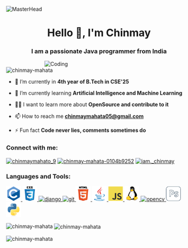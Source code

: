 ![MasterHead](https://quotefancy.com/media/wallpaper/3840x2160/4684723-Ron-Jeffries-Quote-Code-never-lies-comments-sometimes-do.jpg)
<h1 align="center">Hello 👋, I'm Chinmay</h1>
<h3 align="center">I am a passionate Java programmer from India</h3>
<img align="right" alt="Coding" width="400" src="https://media.tenor.com/2uyENRmiUt0AAAAC/coding.gif">

<p align="left"> <img src="https://komarev.com/ghpvc/?username=chinmay-mahata&label=Profile%20views&color=0e75b6&style=flat" alt="chinmay-mahata" /> </p>

- 🔭 I’m currently in **4th year of B.Tech in CSE'25**

- 🌱 I’m currently learning **Artificial Intelligence and Machine Learning**

- 👨‍💻 I want to learn more about **OpenSource and contribute to it**

- 📫 How to reach me **chinmaymahata05@gmail.com**

- ⚡ Fun fact **Code never lies, comments sometimes do**

<h3 align="left">Connect with me:</h3>
<p align="left">
<a href="https://twitter.com/chinmaymahato_9" target="blank"><img align="center" src="https://raw.githubusercontent.com/rahuldkjain/github-profile-readme-generator/master/src/images/icons/Social/twitter.svg" alt="chinmaymahato_9" height="30" width="40" /></a>
<a href="https://linkedin.com/in/chinmay-mahata-0104b9252" target="blank"><img align="center" src="https://raw.githubusercontent.com/rahuldkjain/github-profile-readme-generator/master/src/images/icons/Social/linked-in-alt.svg" alt="chinmay-mahata-0104b9252" height="30" width="40" /></a>
<a href="https://instagram.com/iam._chinmay" target="blank"><img align="center" src="https://raw.githubusercontent.com/rahuldkjain/github-profile-readme-generator/master/src/images/icons/Social/instagram.svg" alt="iam._chinmay" height="30" width="40" /></a>
</p>

<h3 align="left">Languages and Tools:</h3>
<p align="left"> <a href="https://www.cprogramming.com/" target="_blank" rel="noreferrer"> <img src="https://raw.githubusercontent.com/devicons/devicon/master/icons/c/c-original.svg" alt="c" width="40" height="40"/> </a> <a href="https://www.w3schools.com/css/" target="_blank" rel="noreferrer"> <img src="https://raw.githubusercontent.com/devicons/devicon/master/icons/css3/css3-original-wordmark.svg" alt="css3" width="40" height="40"/> </a> <a href="https://www.djangoproject.com/" target="_blank" rel="noreferrer"> <img src="https://cdn.worldvectorlogo.com/logos/django.svg" alt="django" width="40" height="40"/> </a> <a href="https://git-scm.com/" target="_blank" rel="noreferrer"> <img src="https://www.vectorlogo.zone/logos/git-scm/git-scm-icon.svg" alt="git" width="40" height="40"/> </a> <a href="https://www.w3.org/html/" target="_blank" rel="noreferrer"> <img src="https://raw.githubusercontent.com/devicons/devicon/master/icons/html5/html5-original-wordmark.svg" alt="html5" width="40" height="40"/> </a> <a href="https://www.java.com" target="_blank" rel="noreferrer"> <img src="https://raw.githubusercontent.com/devicons/devicon/master/icons/java/java-original.svg" alt="java" width="40" height="40"/> </a> <a href="https://developer.mozilla.org/en-US/docs/Web/JavaScript" target="_blank" rel="noreferrer"> <img src="https://raw.githubusercontent.com/devicons/devicon/master/icons/javascript/javascript-original.svg" alt="javascript" width="40" height="40"/> </a> <a href="https://www.linux.org/" target="_blank" rel="noreferrer"> <img src="https://raw.githubusercontent.com/devicons/devicon/master/icons/linux/linux-original.svg" alt="linux" width="40" height="40"/> </a> <a href="https://opencv.org/" target="_blank" rel="noreferrer"> <img src="https://www.vectorlogo.zone/logos/opencv/opencv-icon.svg" alt="opencv" width="40" height="40"/> </a> <a href="https://www.photoshop.com/en" target="_blank" rel="noreferrer"> <img src="https://raw.githubusercontent.com/devicons/devicon/master/icons/photoshop/photoshop-line.svg" alt="photoshop" width="40" height="40"/> </a> <a href="https://www.python.org" target="_blank" rel="noreferrer"> <img src="https://raw.githubusercontent.com/devicons/devicon/master/icons/python/python-original.svg" alt="python" width="40" height="40"/> </a> </p>

<p><img align="left" src="https://github-readme-stats.vercel.app/api/top-langs?username=chinmay-mahata&show_icons=true&locale=en&layout=compact" alt="chinmay-mahata" /></p>

<p>&nbsp;<img align="center" src="https://github-readme-stats.vercel.app/api?username=chinmay-mahata&show_icons=true&locale=en" alt="chinmay-mahata" /></p>

<p><img align="center" src="https://github-readme-streak-stats.herokuapp.com/?user=chinmay-mahata&" alt="chinmay-mahata" /></p>
